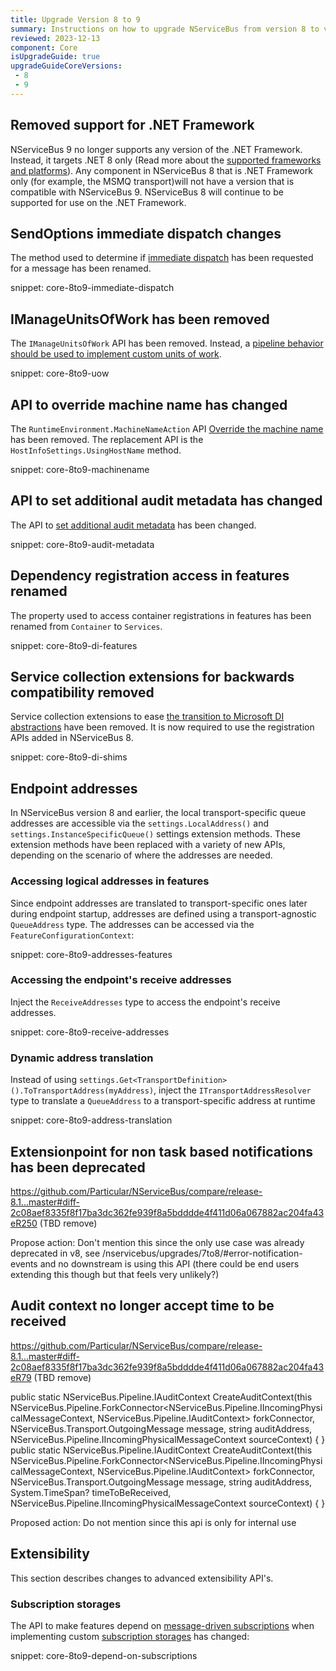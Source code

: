 ```yaml
---
title: Upgrade Version 8 to 9
summary: Instructions on how to upgrade NServiceBus from version 8 to version 9.
reviewed: 2023-12-13
component: Core
isUpgradeGuide: true
upgradeGuideCoreVersions:
 - 8
 - 9
---
```


## Removed support for .NET Framework

NServiceBus 9 no longer supports any version of the .NET Framework. Instead, it targets .NET 8 only (Read more about the [supported frameworks and platforms](/nservicebus/upgrades/supported-platforms.md)). Any component in NServiceBus 8 that is .NET Framework only (for example, the MSMQ transport)will not have a version that is compatible with NServiceBus 9. NServiceBus 8 will continue to be supported for use on the .NET Framework.

## SendOptions immediate dispatch changes

The method used to determine if [immediate dispatch](/nservicebus/messaging/send-a-message.md#dispatching-a-message-immediately) has been requested for a message has been renamed.

snippet: core-8to9-immediate-dispatch

## IManageUnitsOfWork has been removed

The `IManageUnitsOfWork` API has been removed. Instead, a [pipeline behavior should be used to implement custom units of work](/nservicebus/pipeline/unit-of-work.md#implementing-custom-unit-of-work).

snippet: core-8to9-uow

## API to override machine name has changed

The `RuntimeEnvironment.MachineNameAction` API [Override the machine name](/nservicebus/hosting/override-machine-name.md) has been removed. The replacement API is the `HostInfoSettings.UsingHostName` method.

snippet: core-8to9-machinename

## API to set additional audit metadata has changed

The API to [set additional audit metadata](/nservicebus/operations/auditing.md#additional-audit-information) has been changed.

snippet: core-8to9-audit-metadata

## Dependency registration access in features renamed

The property used to access container registrations in features has been renamed from `Container` to `Services`.

snippet: core-8to9-di-features

## Service collection extensions for backwards compatibility removed

Service collection extensions to ease [the transition to Microsoft DI abstractions](/nservicebus/upgrades/7to8/dependency-injection.md#registercomponents-changes) have been removed. It is now required to use the registration APIs added in NServiceBus 8.

snippet: core-8to9-di-shims

## Endpoint addresses

In NServiceBus version 8 and earlier, the local transport-specific queue addresses are accessible via the `settings.LocalAddress()` and `settings.InstanceSpecificQueue()` settings extension methods. These extension methods have been replaced with a variety of new APIs, depending on the scenario of where the addresses are needed.

### Accessing logical addresses in features

Since endpoint addresses are translated to transport-specific ones later during endpoint startup, addresses are defined using a transport-agnostic `QueueAddress` type. The addresses can be accessed via the `FeatureConfigurationContext`:

snippet: core-8to9-addresses-features

### Accessing the endpoint's receive addresses

Inject the `ReceiveAddresses` type to access the endpoint's receive addresses.

snippet: core-8to9-receive-addresses

### Dynamic address translation

Instead of using `settings.Get<TransportDefinition>().ToTransportAddress(myAddress)`, inject the `ITransportAddressResolver` type to translate a `QueueAddress` to a transport-specific address at runtime

snippet: core-8to9-address-translation

## Extensionpoint for non task based notifications has been deprecated

https://github.com/Particular/NServiceBus/compare/release-8.1...master#diff-2c08aef8335f8f17ba3dc362fe939f8a5bdddde4f411d06a067882ac204fa43eR250 (TBD remove)

Propose action: Don't mention this since the only use case was already deprecated in v8, see /nservicebus/upgrades/7to8/#error-notification-events and no downstream is using this API (there could be end users extending this though but that feels very unlikely?)

## Audit context no longer accept time to be received

https://github.com/Particular/NServiceBus/compare/release-8.1...master#diff-2c08aef8335f8f17ba3dc362fe939f8a5bdddde4f411d06a067882ac204fa43eR79 (TBD remove)

public static NServiceBus.Pipeline.IAuditContext CreateAuditContext(this NServiceBus.Pipeline.ForkConnector<NServiceBus.Pipeline.IIncomingPhysicalMessageContext, NServiceBus.Pipeline.IAuditContext> forkConnector, NServiceBus.Transport.OutgoingMessage message, string auditAddress, NServiceBus.Pipeline.IIncomingPhysicalMessageContext sourceContext) { }
public static NServiceBus.Pipeline.IAuditContext CreateAuditContext(this NServiceBus.Pipeline.ForkConnector<NServiceBus.Pipeline.IIncomingPhysicalMessageContext, NServiceBus.Pipeline.IAuditContext> forkConnector, NServiceBus.Transport.OutgoingMessage message, string auditAddress, System.TimeSpan? timeToBeReceived, NServiceBus.Pipeline.IIncomingPhysicalMessageContext sourceContext) { }

Proposed action: Do not mention since this api is only for internal use

## Extensibility

This section describes changes to advanced extensibility API's.

### Subscription storages

The API to make features depend on [message-driven subscriptions](/nservicebus/messaging/publish-subscribe/#mechanics-message-driven-persistence-based) when implementing custom [subscription storages](/persistence/) has changed:

snippet: core-8to9-depend-on-subscriptions
